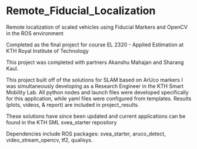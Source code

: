 # Remote_Fiducial_Localization
Remote localization of scaled vehicles using Fiducial Markers and OpenCV in the ROS environment


Completed as the final project for course EL 2320 - Applied Estimation at KTH Royal Institute of Technology


This project was completed with partners Akanshu Mahajan and Sharang Kaul.


This project built off of the solutions for SLAM based on ArUco markers I was simultaneously developing as a Research Engineer in the KTH Smart Mobility Lab.
All python nodes and launch files were developed specifically for this application, while yaml files were configured from templates.
Results (plots, videos, & report) are included in project_results.


These solutions have since been updated and current applications can be found in the KTH SML svea_starter repository


Dependencies include ROS packages: svea_starter, aruco_detect, video_stream_opencv, tf2, qualisys.
